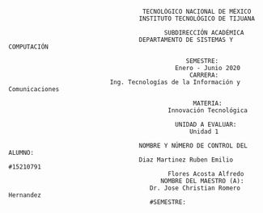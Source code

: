                                         TECNOLÓGICO NACIONAL DE MÉXICO
                                        INSTITUTO TECNOLÓGICO DE TIJUANA

                                               SUBDIRECCIÓN ACADÉMICA
                                        DEPARTAMENTO DE SISTEMAS Y COMPUTACIÓN

                                                     SEMESTRE: 
                                                  Enero - Junio 2020
                                                      CARRERA: 
                                Ing. Tecnologías de la Información y Comunicaciones

                                                       MATERIA:
                                                Innovación Tecnológica

                                                  UNIDAD A EVALUAR:
                                                      Unidad 1

                                        NOMBRE Y NÚMERO DE CONTROL DEL ALUMNO:
                                        Diaz Martinez Ruben Emilio #15210791
                                                Flores Acosta Alfredo
                                              NOMBRE DEL MAESTRO (A):
                                           Dr. Jose Christian Romero Hernandez
                                           #SEMESTRE: 

